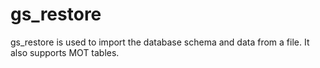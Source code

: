 # gs\_restore<a name="EN-US_TOPIC_0257867391"></a>

gs\_restore is used to import the database schema and data from a file. It also supports MOT tables.

